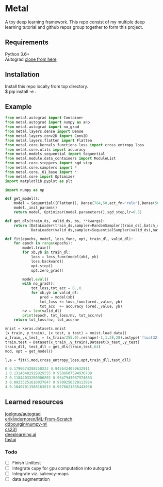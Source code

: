 # Metal
A toy deep learning framework. This repo consist of my multiple deep learning tutorial and github repos group together to form this project.

## Requirements
Python 3.6+<br>
Autograd [clone from here](https://github.com/miguelmyers8/autodiff)

## Installation
Install this repo locally from top directory.<br/>
$ pip install -e .


## Example
```Python
from metal.autograd import Container
from metal.autograd import numpy as anp
from metal.autograd import no_grad
from metal.layers.dense import Dense
from metal.layers.conv2D import Conv2D
from metal.layers.flatten import Flatten
from metal.core.kernels.functions.loss import cross_entropy_loss
from metal.core.utils import accuracy
from metal.models.sequential import Sequential
from metal.module.data_containers import ModuleList
from metal.core.steppers import sgd_step
from metal.core.samplers import *
from metal.core._01_base import *
from metal.core import Optimizer
import matplotlib.pyplot as plt

import numpy as np

def get_model():
    model = Sequential([Flatten(), Dense(784,50,act_fn='relu'),Dense(50,10)])
    model._init_params()
    return model, Optimizer(model.parameters(),sgd_step,lr=0.5)

def get_dls(train_ds, valid_ds, bs, **kwargs):
    return (DataLoader(train_ds,sampler=RandomSampler(train_ds),batch_size=64,collate_fn=collate),
            DataLoader(valid_ds,sampler=SequentialSampler(valid_ds),batch_size=64*2,collate_fn=collate))    

def fit(epochs, model, loss_func, opt, train_dl, valid_dl):
    for epoch in range(epochs):
        model.train()
        for xb,yb in train_dl:
            loss = loss_func(model(xb), yb)
            loss.backward()
            opt.step()
            opt.zero_grad()

        model.eval()
        with no_grad():
            tot_loss,tot_acc = 0.,0.
            for xb,yb in valid_dl:
                pred = model(xb)
                tot_loss += loss_func(pred._value, yb)
                tot_acc  += accuracy (pred._value, yb)
        nv = len(valid_dl)
        print(epoch, tot_loss/nv, tot_acc/nv)
    return tot_loss/nv, tot_acc/nv

mnist = keras.datasets.mnist
(x_train, y_train), (x_test, y_test) = mnist.load_data()
x_train_,x_test_ = (x_train/255.0).reshape(-1,1,28,28).astype('float32'), (x_test/255.0).reshape(-1,1,28,28).astype('float32')
train,test = Dataset(x_train_,y_train),Dataset(x_test_,y_test)
train_dll, test_dll = get_dls(train,test,64)
mod, opt = get_model()

l,a = fit(5,mod,cross_entropy_loss,opt,train_dll,test_dll)

0 0.1790674288250223 0.9426424050632911
1 0.13143482919829555 0.9588607594936709
2 0.11844033200906802 0.9647943037974683
3 0.09235251610037647 0.9709256329113924
4 0.10407011588163013 0.9676621835443038       
```

## Learned resources
[joelgrus/autograd](https://github.com/joelgrus/autograd)<br>
[eriklindernoren/ML-From-Scratch](https://github.com/eriklindernoren/ML-From-Scratch)<br>
[ddbourgin/numpy-ml](https://github.com/ddbourgin/numpy-ml)<br>
[cs231](http://cs231n.github.io/)<br>
[deeplearning.ai](https://www.deeplearning.ai/)<br>
[fastai](https://github.com/fastai/course-v3/blob/master/nbs/dl2)<br>

### Todo
- [ ] Finish Unittest
- [ ] Integrate cupy for gpu computation into autograd
- [ ] Integrate viz. saliency-maps
- [ ] data augmentation
